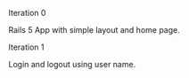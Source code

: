 Iteration 0

Rails 5 App with simple layout and home page.

Iteration 1

Login and logout using user name.

